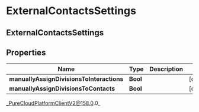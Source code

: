# ExternalContactsSettings

## ExternalContactsSettings

## Properties

|Name | Type | Description | Notes|
|------------ | ------------- | ------------- | -------------|
| **manuallyAssignDivisionsToInteractions** | **Bool** |  | [optional] |
| **manuallyAssignDivisionsToContacts** | **Bool** |  | [optional] |



_PureCloudPlatformClientV2@158.0.0_
